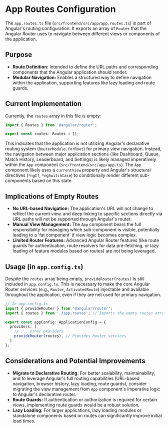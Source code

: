 # App Routes Configuration

The `app.routes.ts` file (`src/frontend/src/app/app.routes.ts`) is part of Angular's routing configuration. It exports an array of `Routes` that the Angular Router uses to navigate between different views or components of the application.

## Purpose

- **Route Definition:** Intended to define the URL paths and corresponding components that the Angular application should render.
- **Modular Navigation:** Enables a structured way to define navigation within the application, supporting features like lazy loading and route guards.

## Current Implementation

Currently, the `routes` array in this file is empty:

```typescript
import { Routes } from '@angular/router';

export const routes: Routes = [];
```

This indicates that the application is not utilizing Angular's declarative routing system (`RouterModule.forRoot`) for primary view navigation. Instead, the navigation between major application sections (like Dashboard, Queue, Match History, Leaderboard, and Settings) is likely managed imperatively within the `App` component (`src/frontend/src/app/app.ts`). The `App` component likely uses a `currentView` property and Angular's structural directives (`*ngIf`, `*ngSwitchCase`) to conditionally render different sub-components based on this state.

## Implications of Empty Routes

- **No URL-based Navigation:** The application's URL will not change to reflect the current view, and deep linking to specific sections directly via URL paths will not be supported through Angular's router.
- **Manual View Management:** The `App` component bears the full responsibility for managing which sub-component is visible, potentially leading to a 'fat component' if view logic becomes complex.
- **Limited Router Features:** Advanced Angular Router features (like route guards for authentication, route resolvers for data pre-fetching, or lazy loading of feature modules based on routes) are not being leveraged.

## Usage (in `app.config.ts`)

Despite the `routes` array being empty, `provideRouter(routes)` is still included in `app.config.ts`. This is necessary to make the core Angular Router services (e.g., `Router`, `ActivatedRoute`) injectable and available throughout the application, even if they are not used for primary navigation.

```typescript
// In app.config.ts
import { provideRouter } from '@angular/router';
import { routes } from './app.routes'; // Imports the empty routes array

export const appConfig: ApplicationConfig = {
  providers: [
    // ... other providers
    provideRouter(routes), // Provides Router services
  ]
};
```

## Considerations and Potential Improvements

- **Migrate to Declarative Routing:** For better scalability, maintainability, and to leverage Angular's full routing capabilities (URL-based navigation, browser history, lazy loading, route guards), consider migrating the view management from `App` component's imperative logic to Angular's declarative router.
- **Route Guards:** If authentication or authorization is required for certain views, implementing route guards would be a robust solution.
- **Lazy Loading:** For larger applications, lazy loading modules or standalone components based on routes can significantly improve initial load times.
